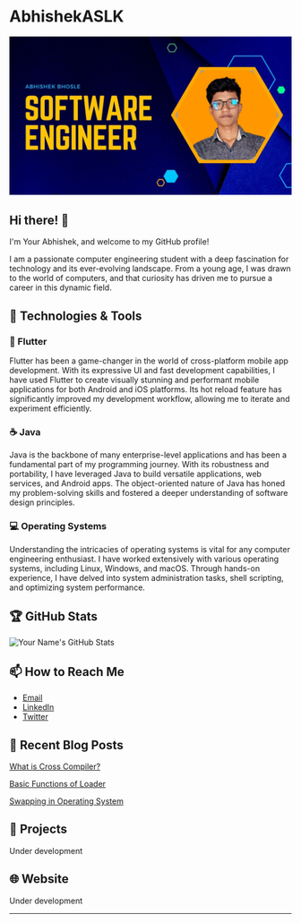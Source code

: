 # AbhishekASLK

![Profile Image](./banner.jpg)


## Hi there! 👋

I'm Your Abhishek, and welcome to my GitHub profile! 

I am a passionate computer engineering student with a deep fascination for technology and its ever-evolving landscape. From a young age, I was drawn to the world of computers, and that curiosity has driven me to pursue a career in this dynamic field.

## 🔧 Technologies & Tools

### 📱 Flutter

Flutter has been a game-changer in the world of cross-platform mobile app development. With its expressive UI and fast development capabilities, I have used Flutter to create visually stunning and performant mobile applications for both Android and iOS platforms. Its hot reload feature has significantly improved my development workflow, allowing me to iterate and experiment efficiently.

### ☕ Java
Java is the backbone of many enterprise-level applications and has been a fundamental part of my programming journey. With its robustness and portability, I have leveraged Java to build versatile applications, web services, and Android apps. The object-oriented nature of Java has honed my problem-solving skills and fostered a deeper understanding of software design principles.

### 💻 Operating Systems
Understanding the intricacies of operating systems is vital for any computer engineering enthusiast. I have worked extensively with various operating systems, including Linux, Windows, and macOS. Through hands-on experience, I have delved into system administration tasks, shell scripting, and optimizing system performance.


## 🏆 GitHub Stats

![Your Name's GitHub Stats](https://github-readme-stats.vercel.app/api?username=AbhishekASLK&show_icons=true&hide_title=true)

## 📫 How to Reach Me

- [Email](mailto:bhoslea925@gmail.com)
- [LinkedIn](https://www.linkedin.com/in/abhishekaslk)
- [Twitter](https://twitter.com/abhishekaslk)

## 📝 Recent Blog Posts

[What is Cross Compiler?](https://www.geeksforgeeks.org/what-is-cross-compiler/)

[Basic Functions of Loader](https://www.geeksforgeeks.org/basic-functions-of-loader/)

[Swapping in Operating System](https://www.geeksforgeeks.org/swapping-in-operating-system/)


## 🚀 Projects

Under development

## 🌐 Website

Under development

---
